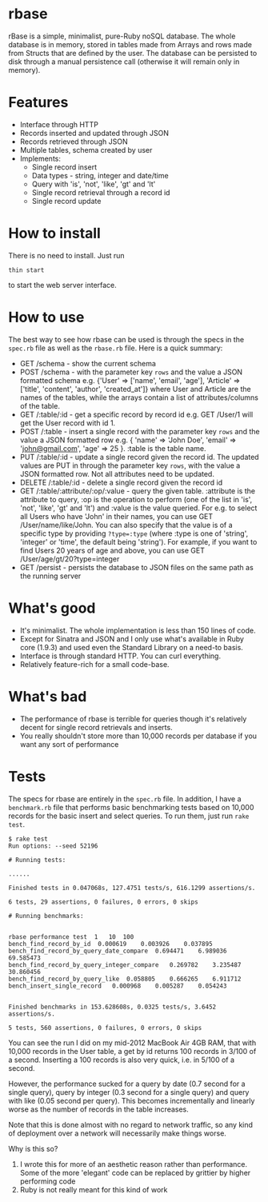 rbase
=====
rBase is a simple, minimalist, pure-Ruby noSQL database. The whole database is in memory, stored in tables made from Arrays and rows made from Structs that are defined by the user. The database can be persisted to disk through a manual persistence call (otherwise it will remain only in memory).

Features
========

* Interface through HTTP
* Records inserted and updated through JSON
* Records retrieved through JSON
* Multiple tables, schema created by user
* Implements:
  * Single record insert
  * Data types - string, integer and date/time
  * Query with 'is', 'not', 'like', 'gt' and 'lt'
  * Single record retrieval through a record id
  * Single record update

How to install
==============

There is no need to install. Just run 

    thin start
    
to start the web server interface.

How to use
==========

The best way to see how rbase can be used is through the specs in the `spec.rb` file as well as the `rbase.rb` file. Here is a quick summary:

* GET /schema - show the current schema
* POST /schema - with the parameter key `rows` and the value a JSON formatted schema e.g. {'User' => ['name', 'email', 'age'], 'Article' => ['title', 'content', 'author', 'created_at']} where User and Article are the names of the tables, while the arrays contain a list of attributes/columns of the table.
* GET /:table/:id - get a specific record by record id e.g. GET /User/1 will get the User record with id 1.
* POST /:table - insert a single record with the parameter key `rows` and the value a JSON formatted row e.g. { 'name' => 'John Doe', 'email' => 'john@gmail.com', 'age'  => 25 }. :table is the table name. 
* PUT /:table/:id - update a single record given the record id. The updated values are PUT in through the parameter key `rows`, with the value a JSON formatted row. Not all attributes need to be updated.
* DELETE /:table/:id - delete a single record given the record id
* GET /:table/:attribute/:op/:value - query the given table. :attribute is the attribute to query, :op is the operation to perform (one of the list in 'is', 'not', 'like', 'gt' and 'lt') and :value is the value queried. For e.g. to select all Users who have 'John' in their names, you can use GET /User/name/like/John. You can also specify that the value is of a specific type by providing `?type=:type` (where :type is one of 'string', 'integer' or 'time', the default being 'string'). For example, if you want to find Users 20 years of age and above, you can use GET /User/age/gt/20?type=integer
* GET /persist - persists the database to JSON files on the same path as the running server

What's good
===========

* It's  minimalist. The whole implementation is less than 150 lines of code.
* Except for Sinatra and JSON and I only use what's available in Ruby core (1.9.3) and used even the Standard Library on a need-to basis.
* Interface is through standard HTTP. You can curl everything.
* Relatively feature-rich for a small code-base. 

What's bad
==========

* The performance of rbase is terrible for queries though it's relatively decent for single record retrievals and inserts.
* You really shouldn't store more than 10,000 records per database if you want any sort of performance

Tests
=====

The specs for rbase are entirely in the `spec.rb` file.  In addition, I have a `benchmark.rb` file that performs basic benchmarking tests based on 10,000 records for the basic insert and select queries. To run them, just run `rake test`.

    $ rake test
    Run options: --seed 52196

    # Running tests:

    ......

    Finished tests in 0.047068s, 127.4751 tests/s, 616.1299 assertions/s.

    6 tests, 29 assertions, 0 failures, 0 errors, 0 skips

    # Running benchmarks:


    rbase performance test	1	10	100
    bench_find_record_by_id	 0.000619	 0.003926	 0.037895
    bench_find_record_by_query_date_compare	 0.694471	 6.989036	69.585473
    bench_find_record_by_query_integer_compare	 0.269782	 3.235487	30.860456
    bench_find_record_by_query_like	 0.058805	 0.666265	 6.911712
    bench_insert_single_record	 0.000968	 0.005287	 0.054243


    Finished benchmarks in 153.628608s, 0.0325 tests/s, 3.6452 assertions/s.

    5 tests, 560 assertions, 0 failures, 0 errors, 0 skips
    
You can see the run I did on my mid-2012 MacBook Air 4GB RAM, that with 10,000 records in the User table, a get by id returns 100 records in 3/100 of a second. Inserting a 100 records is also very quick, i.e. in 5/100 of a second. 

However, the performance sucked for a query by date (0.7 second for a single query), query by integer (0.3 second for a single query) and query with like (0.05 second per query). This becomes incrementally and linearly worse as the number of records in the table increases. 

Note that this is done almost with no regard to network traffic, so any kind of deployment over a network will necessarily make things worse.

Why is this so?

1. I wrote this for more of an aesthetic reason rather than performance. Some of the more 'elegant' code can be replaced by grittier by higher performing code
2. Ruby is not really meant for this kind of work

